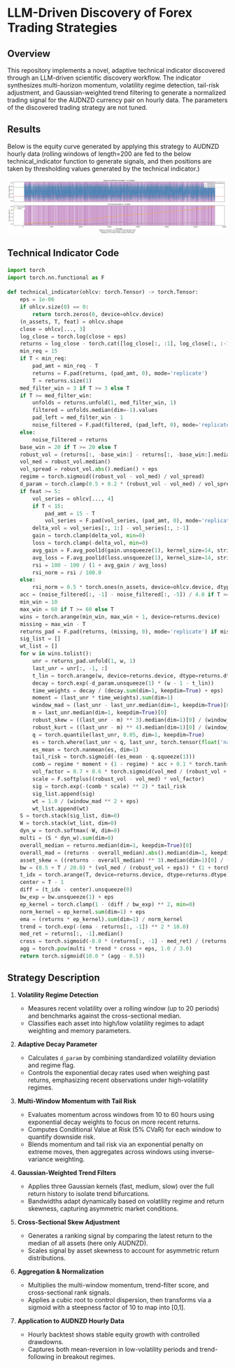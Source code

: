 # LLM-Driven Discovery of Forex Trading Strategies

## Overview

This repository implements a novel, adaptive technical indicator discovered through an LLM-driven scientific discovery workflow. The indicator synthesizes multi-horizon momentum, volatility regime detection, tail-risk adjustment, and Gaussian-weighted trend filtering to generate a normalized trading signal for the AUDNZD currency pair on hourly data. The parameters of the discovered trading strategy are not tuned.

## Results

Below is the equity curve generated by applying this strategy to AUDNZD hourly data (rolling windows of length=200 are fed to the below technical_indicator function to generate signals, and then positions are taken by thresholding values generated by the technical indicator.)

![Strategy Results](strategy_result.png)

## Technical Indicator Code

```python
import torch
import torch.nn.functional as F

def technical_indicator(ohlcv: torch.Tensor) -> torch.Tensor:
    eps = 1e-06
    if ohlcv.size(0) == 0:
        return torch.zeros(0, device=ohlcv.device)
    (n_assets, T, feat) = ohlcv.shape
    close = ohlcv[..., 3]
    log_close = torch.log(close + eps)
    returns = log_close - torch.cat([log_close[:, :1], log_close[:, :-1]], dim=1)
    min_req = 15
    if T < min_req:
        pad_amt = min_req - T
        returns = F.pad(returns, (pad_amt, 0), mode='replicate')
        T = returns.size(1)
    med_filter_win = 3 if T >= 3 else T
    if T >= med_filter_win:
        unfolds = returns.unfold(1, med_filter_win, 1)
        filtered = unfolds.median(dim=-1).values
        pad_left = med_filter_win - 1
        noise_filtered = F.pad(filtered, (pad_left, 0), mode='replicate')
    else:
        noise_filtered = returns
    base_win = 20 if T >= 20 else T
    robust_vol = (returns[:, -base_win:] - returns[:, -base_win:].median(dim=1, keepdim=True)[0]).abs().median(dim=1)[0] / 0.6745 + eps
    vol_med = robust_vol.median()
    vol_spread = robust_vol.abs().median() + eps
    regime = torch.sigmoid((robust_vol - vol_med) / vol_spread)
    d_param = torch.clamp(0.5 + 0.2 * (robust_vol - vol_med) / vol_spread + regime * 0.1, 0.1, 1.0)
    if feat >= 5:
        vol_series = ohlcv[..., 4]
        if T < 15:
            pad_amt = 15 - T
            vol_series = F.pad(vol_series, (pad_amt, 0), mode='replicate')
        delta_vol = vol_series[:, 1:] - vol_series[:, :-1]
        gain = torch.clamp(delta_vol, min=0)
        loss = torch.clamp(-delta_vol, min=0)
        avg_gain = F.avg_pool1d(gain.unsqueeze(1), kernel_size=14, stride=1).squeeze(1)[:, -1]
        avg_loss = F.avg_pool1d(loss.unsqueeze(1), kernel_size=14, stride=1).squeeze(1)[:, -1] + eps
        rsi = 100 - 100 / (1 + avg_gain / avg_loss)
        rsi_norm = rsi / 100.0
    else:
        rsi_norm = 0.5 * torch.ones(n_assets, device=ohlcv.device, dtype=returns.dtype)
    acc = (noise_filtered[:, -1] - noise_filtered[:, -5]) / 4.0 if T >= 5 else noise_filtered[:, -1] - noise_filtered[:, -2]
    min_win = 10
    max_win = 60 if T >= 60 else T
    wins = torch.arange(min_win, max_win + 1, device=returns.device)
    missing = max_win - T
    returns_pad = F.pad(returns, (missing, 0), mode='replicate') if missing > 0 else returns
    sig_list = []
    wt_list = []
    for w in wins.tolist():
        unr = returns_pad.unfold(1, w, 1)
        last_unr = unr[:, -1, :]
        t_lin = torch.arange(w, device=returns.device, dtype=returns.dtype)
        decay = torch.exp(-d_param.unsqueeze(1) * (w - 1 - t_lin))
        time_weights = decay / (decay.sum(dim=1, keepdim=True) + eps)
        moment = (last_unr * time_weights).sum(dim=1)
        window_mad = (last_unr - last_unr.median(dim=1, keepdim=True)[0]).abs().median(dim=1)[0] / 0.6745 + eps
        m = last_unr.median(dim=1, keepdim=True)[0]
        robust_skew = ((last_unr - m) ** 3).median(dim=1)[0] / (window_mad ** 3 + eps)
        robust_kurt = ((last_unr - m) ** 4).median(dim=1)[0] / (window_mad ** 4 + eps) - 3
        q = torch.quantile(last_unr, 0.05, dim=1, keepdim=True)
        es = torch.where(last_unr < q, last_unr, torch.tensor(float('nan'), device=returns.device))
        es_mean = torch.nanmean(es, dim=1)
        tail_risk = torch.sigmoid(-(es_mean - q.squeeze(1)))
        comb = regime * moment + (1 - regime) * acc + 0.1 * torch.tanh(robust_skew) - 0.1 * torch.tanh(robust_kurt) + 0.1 * rsi_norm
        vol_factor = 0.7 + 0.6 * torch.sigmoid(vol_med / (robust_vol + eps))
        scale = F.softplus((robust_vol - vol_med) * vol_factor)
        sig = torch.exp(-(comb * scale) ** 2) * tail_risk
        sig_list.append(sig)
        wt = 1.0 / (window_mad ** 2 + eps)
        wt_list.append(wt)
    S = torch.stack(sig_list, dim=0)
    W = torch.stack(wt_list, dim=0)
    dyn_w = torch.softmax(-W, dim=0)
    multi = (S * dyn_w).sum(dim=0)
    overall_median = returns.median(dim=1, keepdim=True)[0]
    overall_mad = (returns - overall_median).abs().median(dim=1, keepdim=True)[0] / 0.6745 + eps
    asset_skew = ((returns - overall_median) ** 3).median(dim=1)[0] / (overall_mad.squeeze(1) ** 3 + eps)
    bw = (0.5 + T / 20.0) * (vol_med / (robust_vol + eps)) * (1 + torch.abs(asset_skew))
    t_idx = torch.arange(T, device=returns.device, dtype=returns.dtype)
    center = T - 1
    diff = (t_idx - center).unsqueeze(0)
    bw_exp = bw.unsqueeze(1) + eps
    ep_kernel = torch.clamp(1 - (diff / bw_exp) ** 2, min=0)
    norm_kernel = ep_kernel.sum(dim=1) + eps
    ema = (returns * ep_kernel).sum(dim=1) / norm_kernel
    trend = torch.exp(-(ema - returns[:, -1]) ** 2 * 10.0)
    med_ret = returns[:, -1].median()
    cross = torch.sigmoid(-8.0 * (returns[:, -1] - med_ret) / (returns.std(dim=1) + eps))
    agg = torch.pow(multi * trend * cross + eps, 1.0 / 3.0)
    return torch.sigmoid(10.0 * (agg - 0.5))
```

## Strategy Description

1. **Volatility Regime Detection**

   - Measures recent volatility over a rolling window (up to 20 periods) and benchmarks against the cross-sectional median.
   - Classifies each asset into high/low volatility regimes to adapt weighting and memory parameters.

2. **Adaptive Decay Parameter**

   - Calculates `d_param` by combining standardized volatility deviation and regime flag.
   - Controls the exponential decay rates used when weighing past returns, emphasizing recent observations under high-volatility regimes.

3. **Multi-Window Momentum with Tail Risk**

   - Evaluates momentum across windows from 10 to 60 hours using exponential decay weights to focus on more recent returns.
   - Computes Conditional Value at Risk (5% CVaR) for each window to quantify downside risk.
   - Blends momentum and tail risk via an exponential penalty on extreme moves, then aggregates across windows using inverse-variance weighting.

4. **Gaussian-Weighted Trend Filters**

   - Applies three Gaussian kernels (fast, medium, slow) over the full return history to isolate trend bifurcations.
   - Bandwidths adapt dynamically based on volatility regime and return skewness, capturing asymmetric market conditions.

5. **Cross-Sectional Skew Adjustment**

   - Generates a ranking signal by comparing the latest return to the median of all assets (here only AUDNZD).
   - Scales signal by asset skewness to account for asymmetric return distributions.

6. **Aggregation & Normalization**

   - Multiplies the multi-window momentum, trend-filter score, and cross-sectional rank signals.
   - Applies a cubic root to control dispersion, then transforms via a sigmoid with a steepness factor of 10 to map into [0,1].

7. **Application to AUDNZD Hourly Data**

   - Hourly backtest shows stable equity growth with controlled drawdowns.
   - Captures both mean-reversion in low-volatility periods and trend-following in breakout regimes.
